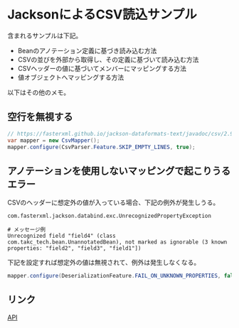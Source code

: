 # JacksonによるCSV読込サンプル

含まれるサンプルは下記。

- Beanのアノテーション定義に基づき読み込む方法
- CSVの並びを外部から取得し、その定義に基づいて読み込む方法
- CSVヘッダーの値に基づいてメンバーにマッピングする方法
- 値オブジェクトへマッピングする方法

以下はその他のメモ。

## 空行を無視する

```java
// https://fasterxml.github.io/jackson-dataformats-text/javadoc/csv/2.9/com/fasterxml/jackson/dataformat/csv/CsvParser.Feature.html
var mapper = new CsvMapper();
mapper.configure(CsvParser.Feature.SKIP_EMPTY_LINES, true);
```

## アノテーションを使用しないマッピングで起こりうるエラー

CSVのヘッダーに想定外の値が入っている場合、下記の例外が発生しうる。

```
com.fasterxml.jackson.databind.exc.UnrecognizedPropertyException

# メッセージ例
Unrecognized field "field4" (class com.takc_tech.bean.UnannotatedBean), not marked as ignorable (3 known properties: "field2", "field3", "field1"])
```

下記を設定すれば想定外の値は無視されて、例外は発生しなくなる。

```java
mapper.configure(DeserializationFeature.FAIL_ON_UNKNOWN_PROPERTIES, false);
```

## リンク

[API](https://fasterxml.github.io/jackson-dataformats-text/javadoc/csv/2.9/index.html)